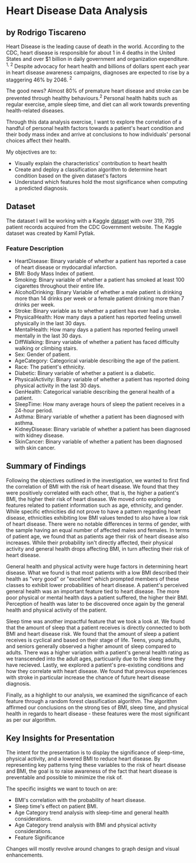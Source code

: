 # Heart Disease Data Analysis
## by Rodrigo Tiscareno


Heart Disease is the leading cause of death in the world. According to the CDC, heart disease is responsible for about 1 in 4 deaths in the United States and over $1 billion in daily government and organization expenditure. <sup>1, 2</sup> Despite advocacy for heart health and billions of dollars spent each year in heart disease awareness campaigns, diagnoses are expected to rise by a staggering 46% by 2046. <sup>2</sup>

The good news? Almost 80% of premature heart disease and stroke can be prevented through healthy behaviours.<sup>2</sup>  Personal health habits such as regular exercise, ample sleep time, and diet can all work towards preventing health-related diseases. 

Through this data analysis exercise, I want to explore the correlation of a handful of personal health factors towards a patient's heart condition and their body mass index and arrive at conclusions to how individuals' personal choices affect their health. 

My objectives are to:

- Visually explain the characteristics' contribution to heart health
- Create and deploy a classification algorithm to determine heart condition based on the given dataset's factors
- Understand which features hold the most significance when computing a predicted diagnosis.

## Dataset

The dataset I will be working with a Kaggle [dataset](https://link-url-here.org) with over 319, 795 patient records acquired from the CDC Government website. The Kaggle dataset was created by Kamil Pytlak. 

### Feature Description

- HeartDisease: Binary variable of whether a patient has reported a case of heart disease or mydocardial infarction.
- BMI: Body Mass Index of patient.
- Smoking: Binary variable of whether a patient has smoked at least 100 cigarettes throughout their entire life.
- AlcoholDrinking: Binary Variable of whether a male patient is drinking more than 14 drinks per week or a female patient drinking more than 7 drinks per week.
- Stroke: Binary variable as to whether a patient has ever had a stroke.
- PhysicalHealth: How many days a patient has reported feeling unwell physically in the last 30 days.
- MentalHealth: How many days a patient has reported feeling unwell mentally in the last 30 days.
- DiffWalking: Binary variable of whether a patient has faced difficulty walking or climbing stairs.
- Sex: Gender of patient.
- AgeCategory: Categorical variable describing the age of the patient.
- Race: The patient's ethnicity.
- Diabetic: Binary variable of whether a patient is a diabetic.
- PhysicalActivity: Binary variable of whether a patient has reported doing physical activity in the last 30 days.
- GenHealth: Categorical variable describing the general health of a patient.
- SleepTime: How many average hours of sleep the patient receives in a 24-hour period.
- Asthma: Binary variable of whether a patient has been diagnosed with asthma. 
- KidneyDisease: Binary variable of whether a patient has been diagnosed with kidney disease. 
- SkinCancer: Binary variable of whether a patient has been diagnosed with skin cancer. 


## Summary of Findings

Following the objectives outlined in the investigation, we wanted to first find the correlation of BMI with the risk of heart disease. We found that they were positively correlated with each other, that is, the higher a patient's BMI, the higher their risk of heart disease. We moved onto exploring features related to patient information such as age, ethnicity, and gender. While specific ethnicities did not prove to have a pattern regarding heart disease, ethnicities exhibiting low BMI values tended to also have a low risk of heart disease. There were no notable differences in terms of gender, with the sample having an equal number of affected males and females. In terms of patient age, we found that as patients age their risk of heart disease also increases. While their probability isn't directly affected, their physical activity and general health drops affecting BMI, in turn affecting their risk of heart disease. 

General health and physical activity were huge factors in determining heart disease. What we found is that most patients with a low BMI described their health as "very good" or "excellent" which prompted members of these classes to exhibit lower probabilities of heart disease. A patient's perceived general health was an important feature tied to heart disease. The more poor physical or mental health days a patient suffered, the higher their BMI. Perception of health was later to be discovered once again by the general health and physical activity of the patient. 

Sleep time was another impactful feature that we took a look at. We found that the amount of sleep that a patient receives is directly connected to both BMI and heart disease risk. We found that the amount of sleep a patient receives is cyclical and based on their stage of life. Teens, young adults, and seniors generally observed a higher amount of sleep compared to adults. There was a higher variation with a patient's general health rating as we transcended into the adult ages, particuarily due to the sleep time they have recieved. Lastly, we explored a patient's pre-existing conditions and how they correlate with heart disease. We found that previous experiences with stroke in particular increase the chance of future heart disease diagnosis.

Finally, as a highlight to our analysis, we examined the significance of each feature through a random forest classification algorithm. The algorithm affirmed our conclusions on the strong ties of BMI, sleep time, and physical health in regards to heart disease - these features were the most significant as per our algorithm.



## Key Insights for Presentation

The intent for the presentation is to display the significance of sleep-time, physical activity, and a lowered BMI to reduce heart disease. By representing key patterns tying these variables to the risk of heart disease and BMI, the goal is to raise awareness of the fact that heart disease is preventable and possible to minimize the risk of. 

The specific insights we want to touch on are:

- BMI's correlation with the probability of heart disease.
- Sleep time's effect on patient BMI.
- Age Category trend analysis with sleep-time and general health considerations.
- Age Category trend analysis with BMI and physical activity considerations.
- Feature Significance 

Changes will mostly revolve around changes to graph design and visual enhancements. 
